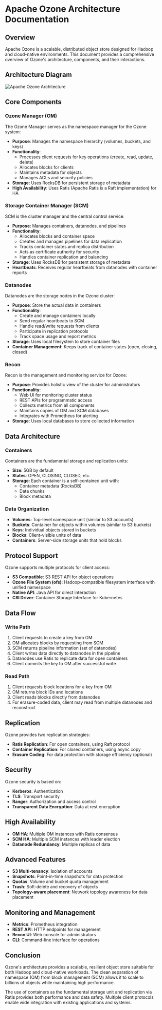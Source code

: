 # Apache Ozone Architecture Documentation

## Overview

Apache Ozone is a scalable, distributed object store designed for Hadoop and cloud-native environments. This document provides a comprehensive overview of Ozone's architecture, components, and their interactions.

## Architecture Diagram

![Apache Ozone Architecture](ozone-architecture.png)

## Core Components

### Ozone Manager (OM)

The Ozone Manager serves as the namespace manager for the Ozone system:

- **Purpose**: Manages the namespace hierarchy (volumes, buckets, and keys)
- **Functionality**:
  - Processes client requests for key operations (create, read, update, delete)
  - Allocates blocks for clients
  - Maintains metadata for objects
  - Manages ACLs and security policies
- **Storage**: Uses RocksDB for persistent storage of metadata
- **High Availability**: Uses Ratis (Apache Ratis is a Raft implementation) for HA

### Storage Container Manager (SCM)

SCM is the cluster manager and the central control service:

- **Purpose**: Manages containers, datanodes, and pipelines
- **Functionality**:
  - Allocates blocks and container space
  - Creates and manages pipelines for data replication
  - Tracks container states and replica distribution
  - Acts as certificate authority for security
  - Handles container replication and balancing
- **Storage**: Uses RocksDB for persistent storage of metadata
- **Heartbeats**: Receives regular heartbeats from datanodes with container reports

### Datanodes

Datanodes are the storage nodes in the Ozone cluster:

- **Purpose**: Store the actual data in containers
- **Functionality**:
  - Create and manage containers locally
  - Send regular heartbeats to SCM
  - Handle read/write requests from clients
  - Participate in replication protocols
  - Track space usage and report metrics
- **Storage**: Uses local filesystem to store container files
- **Container Management**: Keeps track of container states (open, closing, closed)

### Recon

Recon is the management and monitoring service for Ozone:

- **Purpose**: Provides holistic view of the cluster for administrators
- **Functionality**:
  - Web UI for monitoring cluster status
  - REST APIs for programmatic access
  - Collects metrics from all components
  - Maintains copies of OM and SCM databases
  - Integrates with Prometheus for alerting
- **Storage**: Uses local databases to store collected information

## Data Architecture

### Containers

Containers are the fundamental storage and replication units:

- **Size**: 5GB by default
- **States**: OPEN, CLOSING, CLOSED, etc.
- **Storage**: Each container is a self-contained unit with:
  - Container metadata (RocksDB)
  - Data chunks
  - Block metadata

### Data Organization

- **Volumes**: Top-level namespace unit (similar to S3 accounts)
- **Buckets**: Container for objects within volumes (similar to S3 buckets)
- **Keys**: Individual objects stored in buckets
- **Blocks**: Client-visible units of data
- **Containers**: Server-side storage units that hold blocks

## Protocol Support

Ozone supports multiple protocols for client access:

- **S3 Compatible**: S3 REST API for object operations
- **Ozone File System (ofs)**: Hadoop-compatible filesystem interface with unified namespace
- **Native API**: Java API for direct interaction
- **CSI Driver**: Container Storage Interface for Kubernetes

## Data Flow

### Write Path

1. Client requests to create a key from OM
2. OM allocates blocks by requesting from SCM
3. SCM returns pipeline information (set of datanodes)
4. Client writes data directly to datanodes in the pipeline
5. Datanodes use Ratis to replicate data for open containers
6. Client commits the key to OM after successful write

### Read Path

1. Client requests block locations for a key from OM
2. OM returns block IDs and locations
3. Client reads blocks directly from datanodes
4. For erasure-coded data, client may read from multiple datanodes and reconstruct

## Replication

Ozone provides two replication strategies:

- **Ratis Replication**: For open containers, using Raft protocol
- **Container Replication**: For closed containers, using async copy
- **Erasure Coding**: For data protection with storage efficiency (optional)

## Security

Ozone security is based on:

- **Kerberos**: Authentication
- **TLS**: Transport security
- **Ranger**: Authorization and access control
- **Transparent Data Encryption**: Data at rest encryption

## High Availability

- **OM HA**: Multiple OM instances with Ratis consensus
- **SCM HA**: Multiple SCM instances with leader election
- **Datanode Redundancy**: Multiple replicas of data

## Advanced Features

- **S3 Multi-tenancy**: Isolation of accounts
- **Snapshots**: Point-in-time snapshots for data protection
- **Quotas**: Volume and bucket quota management
- **Trash**: Soft-delete and recovery of objects
- **Topology-aware placement**: Network topology awareness for data placement

## Monitoring and Management

- **Metrics**: Prometheus integration
- **REST API**: HTTP endpoints for management
- **Recon UI**: Web console for administrators
- **CLI**: Command-line interface for operations

## Conclusion

Ozone's architecture provides a scalable, resilient object store suitable for both Hadoop and cloud-native workloads. The clean separation of namespace (OM) from block management (SCM) allows it to scale to billions of objects while maintaining high performance.

The use of containers as the fundamental storage unit and replication via Ratis provides both performance and data safety. Multiple client protocols enable wide integration with existing applications and systems.